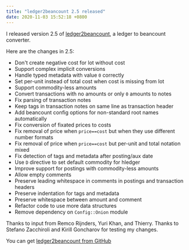```yaml
---
title: "ledger2beancount 2.5 released"
date: 2020-11-03 15:52:18 +0800
---
```


I released version 2.5 of [ledger2beancount](https://github.com/beancount/ledger2beancount), a ledger to beancount converter.

Here are the changes in 2.5:

* Don't create negative cost for lot without cost
* Support complex implicit conversions
* Handle typed metadata with value `0` correctly
* Set per-unit instead of total cost when cost is missing from lot
* Support commodity-less amounts
* Convert transactions with no amounts or only `0` amounts to notes
* Fix parsing of transaction notes
* Keep tags in transaction notes on same line as transaction header
* Add beancount config options for non-standard root names automatically
* Fix conversion of fixated prices to costs
* Fix removal of price when `price==cost` but when they use different number formats
* Fix removal of price when `price==cost` but per-unit and total notation mixed
* Fix detection of tags and metadata after posting/aux date
* Use `D` directive to set default commodity for hledger
* Improve support for postings with commodity-less amounts
* Allow empty comments
* Preserve leading whitespace in comments in postings and transaction headers
* Preserve indentation for tags and metadata
* Preserve whitespace between amount and comment
* Refactor code to use more data structures
* Remove dependency on `Config::Onion` module

Thanks to input from Remco Rĳnders, Yuri Khan, and Thierry. Thanks to Stefano Zacchiroli and Kirill Goncharov for testing my changes.

You can get [ledger2beancount from GitHub](https://github.com/beancount/ledger2beancount)
